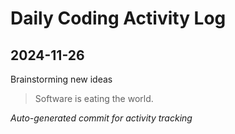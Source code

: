 # Daily Coding Activity Log

## 2024-11-26

Brainstorming new ideas

> Software is eating the world.

*Auto-generated commit for activity tracking*
